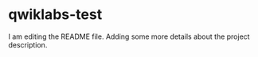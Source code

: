 # qwiklabs-test
I am editing the README file. Adding some more details about the project description.


